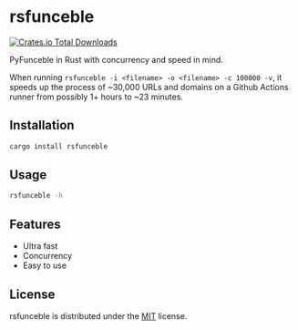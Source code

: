 # rsfunceble
[![Crates.io Total Downloads](https://img.shields.io/crates/d/rsfunceble?style=flat&logo=rust&label=Downloads&color=%23000000)](https://crates.io/crates/rsfunceble)

PyFunceble in Rust with concurrency and speed in mind.

When running `rsfunceble -i <filename> -o <filename> -c 100000 -v`, it speeds up the process of ~30,000 URLs and domains on a Github Actions runner from possibly 1+ hours to ~23 minutes.

## Installation
```bash
cargo install rsfunceble
```

## Usage
```bash
rsfunceble -h
```

## Features
- Ultra fast
- Concurrency
- Easy to use

## License
rsfunceble is distributed under the [MIT](https://opensource.org/licenses/MIT) license.
